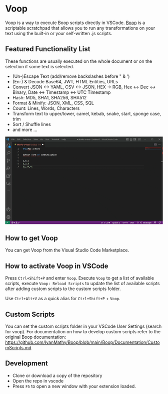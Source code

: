 # Voop
Voop is a way to execute Boop scripts directly in VSCode. [Boop](https://github.com/IvanMathy/Boop) is a scriptable scratchpad that allows you to run any transformations on your text using the built-in or your self-written .js scripts.

## Featured Functionality List
These functions are usually executed on the whole document or on the selection if some text is selected.

- (Un-)Escape Text (add/remove backslashes before " & ')
- (En-) & Decode Base64, JWT, HTML Entities, URLs
- Convert JSON <-> YAML, CSV <-> JSON, HEX -> RGB, Hex <-> Dec <-> Binary, Date <-> Timestamp <-> UTC Timestamp
- Hash: MD5, SHA1, SHA256, SHA512
- Format & Minify: JSON, XML, CSS, SQL
- Count: Lines, Words, Characters
- Transform text to upper/lower, camel, kebab, snake, start, sponge case, trim
- Sort / Shuffle lines
- and more ...


![Demo](images/demo.gif)

## How to get Voop

You can get Voop from the Visual Studio Code Marketplace.

## How to activate Voop in VSCode

Press `Ctrl+Shift+P` and enter `Voop`. Execute `Voop` to get a list of available scripts, execute `Voop: Reload Scripts` to update the list of available scripts after adding custom scripts to the custom scripts folder.

Use `Ctrl+Alt+V` as a quick alias for `Ctrl+Shift+P` + `Voop`.

## Custom Scripts

You can set the custom scripts folder in your VSCode User Settings (search for voop). For documentation on how to develop custom scripts refer to the original Boop documentation: https://github.com/IvanMathy/Boop/blob/main/Boop/Documentation/CustomScripts.md

## Development

- Clone or download a copy of the repository
- Open the repo in vscode
- Press `F5` to open a new window with your extension loaded.
